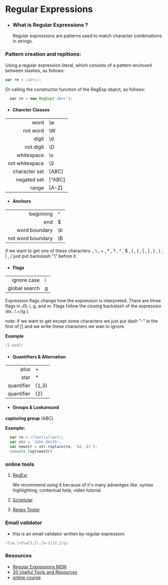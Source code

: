 # Regular Expressions

- ### What is Regular Expressions ?
 
  Regular expressions are patterns used to match character combinations in strings. 

### Pattern creation and repitions:
  Using a regular expression literal, which consists of a pattern enclosed between slashes, as follows:
 ```javascript
var re = /ab+c/;
```

Or calling the constructor function of the RegExp object, as follows:
```javascript
  var re = new RegExp('ab+c');
```
- #### Charcter Classes
|                |         |
|---------------:| --------|
| word           | \w      |
| not word       | \W      |
| digit          | \d      |
| not digit      | \D      |
| whitespace     | \s      |
| not whitespace | \S      |
| character set  | [ABC]   |
| negated set    | [^ABC]  |
| range          | [A-Z]   |

- #### Anchors
|                   |       |
| -----------------:|:------|
| beginning         | ^     |
| end               | $     |
| word boundary     | \b    |
| not word boundary | \B    |



if we want to get one of these characters ., \ , + , * , ? , ^ , $ , ( , { , [ , ] , } , ) , | , /
just put backslash "\\" before it.

- #### Flags
|                |       |
|---------------:|:------|
| ignore case    | i     |
| global search  | g     |

Expression flags change how the expression is interpreted. There are three flags in JS: i, g, and m. Flags follow the closing backslash of the expression (ex. /.+/ig ).

note: if we want to get except some characters we just put dash "-" in the first of [] and we write these characters we wan to ignore.

**Example**
```javascript
/[-asd]/
```

- #### Quantifiers & Alternation
|           |       |
|----------:|:------|
| plus      | +     |
| star      | *     |
| quantifier| {1,3} |
| quantifier| {2}   |


- #### Groups & Lookaround
**capturing group** (ABC)

**Example:**
```javascript
  var re = /(\w+)\s(\w+)/;
  var str = 'John Smith';
  var newstr = str.replace(re, '$2, $1');
  console.log(newstr)
```

### online tools

1. [RegExr](http://regexr.com/)

   We recommend using it because of it's many advantges like: syntax highlighting, contextual help, video tutorial.

2. [Scriptular](http://scriptular.com/)

3. [Regex Tester](http://www.regexpal.com/)


### Email validator
  * this is an email validator written by regular expression:
```javascript
/[\w.]+@\w{3,}\.[a-z]{2,}/gi
```


### Resources
  * [Regular Expressions MDN](https://developer.mozilla.org/en/docs/Web/JavaScript/Guide/Regular_Expressions)  
  * [30 Useful Tools and Resources](http://www.hongkiat.com/blog/regular-expression-tools-resources/)
  * [online course](https://www.youtube.com/watch?v=7DG3kCDx53c&list=PLRqwX-V7Uu6YEypLuls7iidwHMdCM6o2w)
